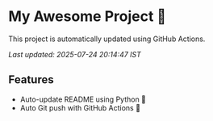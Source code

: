 # My Awesome Project 🚀

This project is automatically updated using GitHub Actions.

_Last updated: 2025-07-24 20:14:47 IST_

## Features
- Auto-update README using Python 🐍
- Auto Git push with GitHub Actions 🤖
